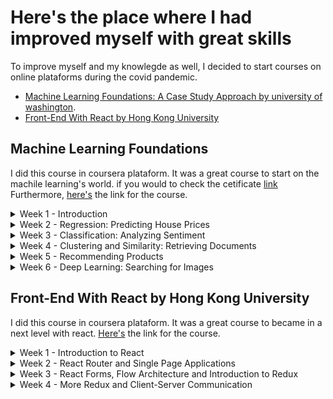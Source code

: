 # Here's the place where I had improved myself with great skills
To improve myself and my knowlegde as well, I decided to start courses on online plataforms during the covid pandemic.
- [Machine Learning Foundations: A Case Study Approach by university of washington](#machine).
- [Front-End With React by Hong Kong University](#React)

## <a name="machine">Machine Learning Foundations</a>
I did this course in coursera plataform. It was a great course to start on the machile learning's world. 
if you would to check the cetificate [link](https://coursera.org/share/09b4af1cf4bc575eb15e147ffb18cddd)
Furthermore, [here's](https://www.coursera.org/specializations/machine-learning) the link for the course.
<details>
<summary>Week 1 - Introduction</summary>

</details>

<details>
<summary>
Week 2 - Regression: Predicting House Prices
</summary>

</details>
<details>
<summary>
Week 3 - Classification: Analyzing Sentiment
</summary>

</details><details>
<summary>
Week 4 - Clustering and Similarity: Retrieving Documents
</summary>

</details>


<details>
<summary>
Week 5 - Recommending Products
</summary>

</details>

<details>
<summary>
Week 6 - Deep Learning: Searching for Images
</summary>

</details>

## <a name="React">Front-End With React by Hong Kong University</a>
I did this course in coursera plataform. It was a great course to became in a next level with react.
[Here's](https://www.coursera.org/learn/front-end-react) the link for the course. 
<details>
<summary>
Week 1 - Introduction to React
</summary>
We started the development of a react application, it name is ConFusion, it is something like a menu for a restaurant with who has that name. 
I learned about components (I aready did know it, but the course was more deep than my knowlegde). Also, we create a page using bootstrap, react-scrap, font-awesome and other tecnologies


</details>

<details>
<summary>
Week 2 - React Router and Single Page Applications
</summary>
Here we used the react-router-dom to implement a single page application
</details>
<details>
<summary>
Week 3 - React Forms, Flow Architecture and Introduction to Redux
  </summary>
Here we created on two ways forms. In the first way we used only react and in the second way 
</details><details>
<summary>
Week 4 - More Redux and Client-Server Communication

</summary>

</details>

